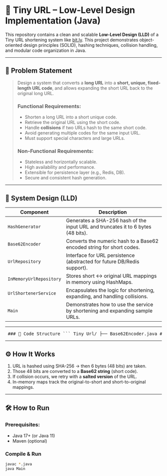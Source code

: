 # 🔗 Tiny URL – Low-Level Design Implementation (Java)

This repository contains a clean and scalable **Low-Level Design (LLD)** of a Tiny URL shortening system like [bit.ly](https://bit.ly/). This project demonstrates object-oriented design principles (SOLID), hashing techniques, collision handling, and modular code organization in Java.

---

## 📌 Problem Statement

> Design a system that converts a **long URL** into a **short, unique, fixed-length URL code**, and allows expanding the short URL back to the original long URL.  
>
> ### Functional Requirements:
> - Shorten a long URL into a short unique code.
> - Retrieve the original URL using the short code.
> - Handle **collisions** if two URLs hash to the same short code.
> - Avoid generating multiple codes for the same input URL.
> - Must support special characters and large URLs.
>
> ### Non-Functional Requirements:
> - Stateless and horizontally scalable.
> - High availability and performance.
> - Extensible for persistence layer (e.g., Redis, DB).
> - Secure and consistent hash generation.

---

## 🧠 System Design (LLD)

| Component | Description |
|----------|-------------|
| `HashGenerator` | Generates a SHA-256 hash of the input URL and truncates it to 6 bytes (48 bits). |
| `Base62Encoder` | Converts the numeric hash to a Base62 encoded string for short codes. |
| `UrlRepository` | Interface for URL persistence (abstracted for future DB/Redis support). |
| `InMemoryUrlRepository` | Stores short ↔ original URL mappings in memory using HashMaps. |
| `UrlShortenerService` | Encapsulates the logic for shortening, expanding, and handling collisions. |
| `Main` | Demonstrates how to use the service by shortening and expanding sample URLs. |

---

<pre lang="markdown"> ### 🧩 Code Structure ``` Tiny_Url/ ├── Base62Encoder.java # Base62 encoding utility ├── HashGenerator.java # Hashing + truncation logic ├── UrlRepository.java # Interface for storage abstraction ├── InMemoryUrlRepository.java # In-memory storage implementation ├── UrlShortenerService.java # Core logic for shortening and expanding └── Main.java # Demo runner ``` </pre>

---

## ⚙️ How It Works

1. URL is hashed using SHA-256 → then 6 bytes (48 bits) are taken.
2. Those 48 bits are converted to a **Base62 string** (short code).
3. If collision occurs, we retry with a **salted version** of the URL.
4. In-memory maps track the original-to-short and short-to-original mappings.

---

## 🛠️ How to Run

### Prerequisites:
- Java 17+ (or Java 11)
- Maven (optional)

### Compile & Run

```bash
javac *.java
java Main

